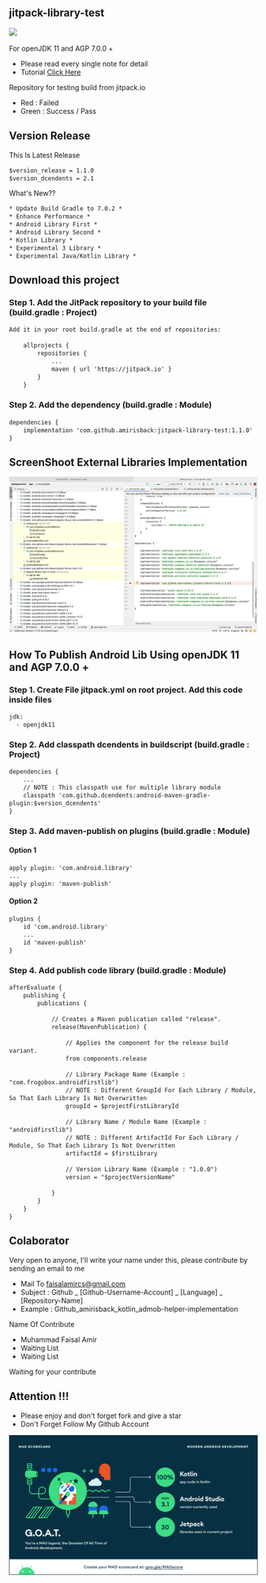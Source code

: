## jitpack-library-test
[![](https://jitpack.io/v/amirisback/jitpack-library-test.svg?style=flat-square)](https://jitpack.io/#amirisback/jitpack-library-test) <br>

For openJDK 11 and AGP 7.0.0 +
- Please read every single note for detail
- Tutorial [Click Here](https://github.com/amirisback/jitpack-library-test#how-to-publish-android-lib-using-openjdk-11-and-agp-700-)

Repository for testing build from jitpack.io
- Red : Failed
- Green : Success / Pass

## Version Release
This Is Latest Release

    $version_release = 1.1.0
    $version_dcendents = 2.1

What's New??

    * Update Build Gradle to 7.0.2 *
    * Enhance Performance *
    * Android Library First *
    * Android Library Second *
    * Kotlin Library *
    * Experimental 3 Library *
    * Experimental Java/Kotlin Library *

## Download this project

### Step 1. Add the JitPack repository to your build file (build.gradle : Project)

    Add it in your root build.gradle at the end of repositories:

    	allprojects {
    		repositories {
    			...
    			maven { url 'https://jitpack.io' }
    		}
    	}

### Step 2. Add the dependency (build.gradle : Module)

    dependencies {
        implementation 'com.github.amirisback:jitpack-library-test:1.1.0'
    }

## ScreenShoot External Libraries Implementation

![ScreenShoot Apps](docs/image/result.png?raw=true)

## How To Publish Android Lib Using openJDK 11 and AGP 7.0.0 +

### Step 1. Create File jitpack.yml on root project. Add this code inside files

    jdk:
      - openjdk11

### Step 2. Add classpath dcendents in buildscript (build.gradle : Project)

    dependencies {
        ...
        // NOTE : This classpath use for multiple library module
        classpath 'com.github.dcendents:android-maven-gradle-plugin:$version_dcendents'
    }

### Step 3. Add maven-publish on plugins (build.gradle : Module)

#### Option 1

    apply plugin: 'com.android.library'
    ...
    apply plugin: 'maven-publish'

#### Option 2

    plugins {
        id 'com.android.library'
        ...
        id 'maven-publish'
    }

### Step 4. Add publish code library (build.gradle : Module)

    afterEvaluate {
        publishing {
            publications {

                // Creates a Maven publication called "release".
                release(MavenPublication) {

                    // Applies the component for the release build variant.
                    from components.release

                    // Library Package Name (Example : "com.frogobox.androidfirstlib")
                    // NOTE : Different GroupId For Each Library / Module, So That Each Library Is Not Overwritten
                    groupId = $projectFirstLibraryId

                    // Library Name / Module Name (Example : "androidfirstlib")
                    // NOTE : Different ArtifactId For Each Library / Module, So That Each Library Is Not Overwritten
                    artifactId = $firstLibrary

                    // Version Library Name (Example : "1.0.0")
                    version = "$projectVersionName"

                }
            }
        }
    }


## Colaborator
Very open to anyone, I'll write your name under this, please contribute by sending an email to me

- Mail To faisalamircs@gmail.com
- Subject : Github _ [Github-Username-Account] _ [Language] _ [Repository-Name]
- Example : Github_amirisback_kotlin_admob-helper-implementation

Name Of Contribute
- Muhammad Faisal Amir
- Waiting List
- Waiting List

Waiting for your contribute

## Attention !!!
- Please enjoy and don't forget fork and give a star
- Don't Forget Follow My Github Account

![ScreenShoot Apps](docs/image/mad_score.png?raw=true)